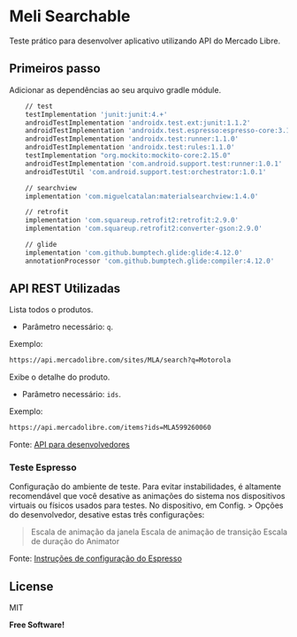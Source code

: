 # Meli Searchable

Teste prático para desenvolver aplicativo utilizando API do Mercado Libre.

## Primeiros passo
Adicionar as dependências ao seu arquivo gradle módule.
```sh
    // test
    testImplementation 'junit:junit:4.+'
    androidTestImplementation 'androidx.test.ext:junit:1.1.2'
    androidTestImplementation 'androidx.test.espresso:espresso-core:3.1.0'
    androidTestImplementation 'androidx.test:runner:1.1.0'
    androidTestImplementation 'androidx.test:rules:1.1.0'
    testImplementation "org.mockito:mockito-core:2.15.0"
    androidTestImplementation 'com.android.support.test:runner:1.0.1'
    androidTestUtil 'com.android.support.test:orchestrator:1.0.1'

    // searchview
    implementation 'com.miguelcatalan:materialsearchview:1.4.0'

    // retrofit
    implementation 'com.squareup.retrofit2:retrofit:2.9.0'
    implementation 'com.squareup.retrofit2:converter-gson:2.9.0'

    // glide
    implementation 'com.github.bumptech.glide:glide:4.12.0'
    annotationProcessor 'com.github.bumptech.glide:compiler:4.12.0'
```

## API REST Utilizadas

Lista todos o produtos. 
- Parâmetro necessário: `q`.

Exemplo:
```sh
https://api.mercadolibre.com/sites/MLA/search?q=Motorola
```

Exibe o detalhe do produto. 
- Parâmetro necessário: `ids`.

Exemplo:
```sh
https://api.mercadolibre.com/items?ids=MLA599260060
```

Fonte: [API para desenvolvedores](https://developers.mercadolibre.com.ar/es_ar/items-y-busquedas#Obtener-items-de-los-listados-por-vendedor)

### Teste Espresso

Configuração do ambiente de teste.
Para evitar instabilidades, é altamente recomendável que você desative as animações do sistema nos dispositivos virtuais ou físicos usados para testes. No dispositivo, em Config. > Opções do desenvolvedor, desative estas três configurações:

> Escala de animação da janela
> Escala de animação de transição
> Escala de duração do Animator

Fonte: [Instruções de configuração do Espresso](https://developer.android.com/training/testing/espresso/setup)

## License

MIT

**Free Software!**